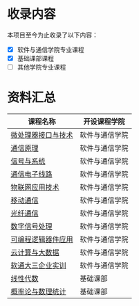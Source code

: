 
# 收录内容

本项目至今为止收录了以下内容：

- [x] 软件与通信学院专业课程
- [x] 基础课部课程
- [ ] 其他学院专业课程

# 资料汇总
| 课程名称                                                     | 开设课程学院     |
| ------------------------------------------------------------ | ------------ |
| [微处理器接口与技术](https://github.com/TJSGTU-RJYTX/TJSGTU-CourseSharing/tree/main/微处理器接口与技术) | 软件与通信学院         |
| [通信原理](https://github.com/TJSGTU-RJYTX/TJSGTU-CourseSharing/tree/main/通信原理) | 软件与通信学院         |
| [信号与系统](https://github.com/TJSGTU-RJYTX/TJSGTU-CourseSharing/tree/main/信号与系统) | 软件与通信学院         |
| [通信电子线路](https://github.com/TJSGTU-RJYTX/TJSGTU-CourseSharing/tree/main/通信电子线路) | 软件与通信学院         |
| [物联网应用技术](https://github.com/TJSGTU-RJYTX/TJSGTU-CourseSharing/tree/main/物联网应用技术) | 软件与通信学院         |
| [移动通信](https://github.com/TJSGTU-RJYTX/TJSGTU-CourseSharing/tree/main/移动通信) | 软件与通信学院         |
| [光纤通信](https://github.com/TJSGTU-RJYTX/TJSGTU-CourseSharing/tree/main/光纤通信) | 软件与通信学院         |
| [数字信号处理](https://github.com/TJSGTU-RJYTX/TJSGTU-CourseSharing/tree/main/数字信号处理) | 软件与通信学院         |
| [可编程逻辑器件应用](https://github.com/TJSGTU-RJYTX/TJSGTU-CourseSharing/tree/main/可编程逻辑器件应用) | 软件与通信学院         |
| [云计算与大数据](https://github.com/TJSGTU-RJYTX/TJSGTU-CourseSharing/tree/main/云计算与大数据) | 软件与通信学院         |
| [软通大三企业实训](https://github.com/TJSGTU-RJYTX/TJSGTU-CourseSharing/tree/main/软通大三企业实训(HTML实训)) | 软件与通信学院         |
| [线性代数](https://github.com/TJSGTU-RJYTX/TJSGTU-CourseSharing/tree/main/线性代数) | 基础课部         |
| [概率论与数理统计](https://github.com/TJSGTU-RJYTX/TJSGTU-CourseSharing/tree/main/概率论与数理统计) | 基础课部         |

